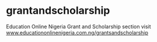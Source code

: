 # grantandscholarship
Education Online Nigeria Grant and Scholarship section
visit www.educationonlinenigeria.com.ng/grantsandscholarship 
